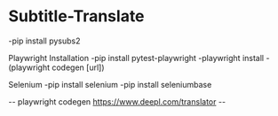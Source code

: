 # Subtitle-Translate
-pip install pysubs2

Playwright Installation
-pip install pytest-playwright
-playwright install
-(playwright codegen [url])

Selenium
-pip install selenium
-pip install seleniumbase


-- playwright codegen https://www.deepl.com/translator --